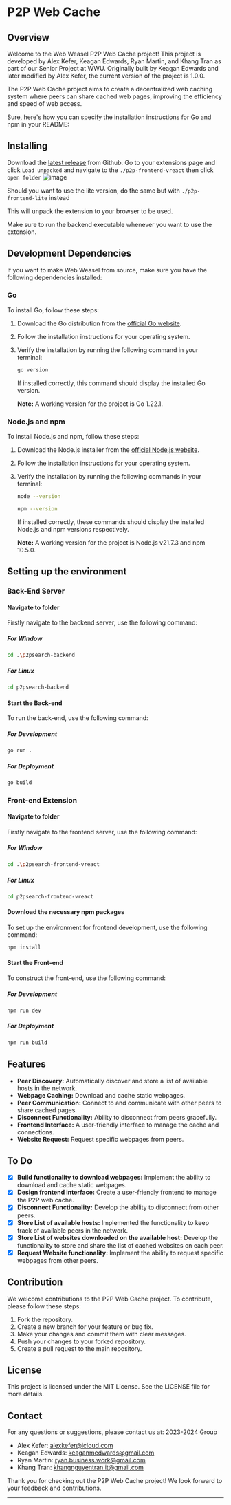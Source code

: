 # P2P Web Cache

## Overview

Welcome to the Web Weasel P2P Web Cache project! This project is developed by Alex Kefer, Keagan Edwards, Ryan Martin, and Khang Tran as part of our Senior Project at WWU. Originally built by Keagan Edwards and later modified by Alex Kefer, the current version of the project is 1.0.0.

The P2P Web Cache project aims to create a decentralized web caching system where peers can share cached web pages, improving the efficiency and speed of web access.

Sure, here's how you can specify the installation instructions for Go and npm in your README:

## Installing

Download the [latest release](https://https://github.com/alexkefer/Web-Weasel/releases) from Github.
Go to your extensions page and click `Load unpacked` and navigate to the `./p2p-frontend-vreact` then click `open folder`
![image](https://github.com/alexkefer/Web-Weasel/assets/86503164/a2cc8225-8438-4273-b3db-1d8360e1c84d)


Should you want to use the lite version, do the same but with `./p2p-frontend-lite` instead

This will unpack the extension to your browser to be used.

Make sure to run the backend executable whenever you want to use the extension.

## Development Dependencies

If you want to make Web Weasel from source, make sure you have the following dependencies installed:

### Go

To install Go, follow these steps:

1. Download the Go distribution from the [official Go website](https://golang.org/dl/).
2. Follow the installation instructions for your operating system.
3. Verify the installation by running the following command in your terminal:
   ```sh
   go version
   ```
   If installed correctly, this command should display the installed Go version.
   
   **Note:** A working version for the project is Go 1.22.1.

### Node.js and npm

To install Node.js and npm, follow these steps:

1. Download the Node.js installer from the [official Node.js website](https://nodejs.org/).
2. Follow the installation instructions for your operating system.
3. Verify the installation by running the following commands in your terminal:
   ```sh
   node --version
   ```
   ```sh
   npm --version
   ```
   If installed correctly, these commands should display the installed Node.js and npm versions respectively.
   
   **Note:** A working version for the project is Node.js v21.7.3 and npm 10.5.0.

## Setting up the environment

### Back-End Server 
#### Navigate to folder
Firstly navigate to the backend server, use the following command:
##### For Window
```sh
cd .\p2psearch-backend        
```
##### For Linux
```sh
cd p2psearch-backend      
```
#### Start the Back-end
To run the back-end, use the following command:

##### For Development
```sh
go run .
```
##### For Deployment 
```sh
go build
```
### Front-end Extension 
#### Navigate to folder
Firstly navigate to the frontend server, use the following command:
##### For Window
```sh
cd .\p2psearch-frontend-vreact       
```
##### For Linux
```sh
cd p2psearch-frontend-vreact     
```
#### Download the necessary npm packages
To set up the environment for frontend development, use the following command:
```sh
npm install
```
#### Start the Front-end 
To construct the front-end, use the following command:
##### For Development
```sh
npm run dev
```

##### For Deployment
```sh
npm run build
```
## Features

- **Peer Discovery:** Automatically discover and store a list of available hosts in the network.
- **Webpage Caching:** Download and cache static webpages.
- **Peer Communication:** Connect to and communicate with other peers to share cached pages.
- **Disconnect Functionality:** Ability to disconnect from peers gracefully.
- **Frontend Interface:** A user-friendly interface to manage the cache and connections.
- **Website Request:** Request specific webpages from peers.

## To Do

- [x] **Build functionality to download webpages:** Implement the ability to download and cache static webpages.
- [x] **Design frontend interface:** Create a user-friendly frontend to manage the P2P web cache.
- [x] **Disconnect Functionality:** Develop the ability to disconnect from other peers.
- [x] **Store List of available hosts:** Implemented the functionality to keep track of available peers in the network.
- [x] **Store List of websites downloaded on the available host:** Develop the functionality to store and share the list of cached websites on each peer.
- [x] **Request Website functionality:** Implement the ability to request specific webpages from other peers.

## Contribution

We welcome contributions to the P2P Web Cache project. To contribute, please follow these steps:

1. Fork the repository.
2. Create a new branch for your feature or bug fix.
3. Make your changes and commit them with clear messages.
4. Push your changes to your forked repository.
5. Create a pull request to the main repository.

## License

This project is licensed under the MIT License. See the LICENSE file for more details.

## Contact

For any questions or suggestions, please contact us at:
2023-2024 Group
- Alex Kefer: [alexkefer@icloud.com](mailto:alexkefer@icloud.com)
- Keagan Edwards: [keaganmedwards@gmail.com](mailto:keaganmedwards@gmail.com)
- Ryan Martin: [ryan.business.work@gmail.com](mailto:ryan.business.work@gmail.com)
- Khang Tran: [khangnguyentran.it@gmail.com](mailto:khangnguyentran.it@gmail.com)

Thank you for checking out the P2P Web Cache project! We look forward to your feedback and contributions.


---

